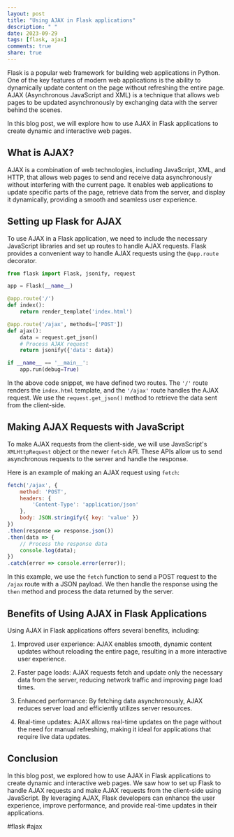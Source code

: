 ```yaml
---
layout: post
title: "Using AJAX in Flask applications"
description: " "
date: 2023-09-29
tags: [flask, ajax]
comments: true
share: true
---
```


Flask is a popular web framework for building web applications in Python. One of the key features of modern web applications is the ability to dynamically update content on the page without refreshing the entire page. AJAX (Asynchronous JavaScript and XML) is a technique that allows web pages to be updated asynchronously by exchanging data with the server behind the scenes.

In this blog post, we will explore how to use AJAX in Flask applications to create dynamic and interactive web pages.

## What is AJAX?

AJAX is a combination of web technologies, including JavaScript, XML, and HTTP, that allows web pages to send and receive data asynchronously without interfering with the current page. It enables web applications to update specific parts of the page, retrieve data from the server, and display it dynamically, providing a smooth and seamless user experience.

## Setting up Flask for AJAX

To use AJAX in a Flask application, we need to include the necessary JavaScript libraries and set up routes to handle AJAX requests. Flask provides a convenient way to handle AJAX requests using the `@app.route` decorator.

```python
from flask import Flask, jsonify, request

app = Flask(__name__)

@app.route('/')
def index():
    return render_template('index.html')

@app.route('/ajax', methods=['POST'])
def ajax():
    data = request.get_json()
    # Process AJAX request
    return jsonify({'data': data})

if __name__ == '__main__':
    app.run(debug=True)
```

In the above code snippet, we have defined two routes. The `'/'` route renders the `index.html` template, and the `'/ajax'` route handles the AJAX request. We use the `request.get_json()` method to retrieve the data sent from the client-side.

## Making AJAX Requests with JavaScript

To make AJAX requests from the client-side, we will use JavaScript's `XMLHttpRequest` object or the newer `fetch` API. These APIs allow us to send asynchronous requests to the server and handle the response. 

Here is an example of making an AJAX request using `fetch`:

```javascript
fetch('/ajax', {
    method: 'POST',
    headers: {
        'Content-Type': 'application/json'
    },
    body: JSON.stringify({ key: 'value' })
})
.then(response => response.json())
.then(data => {
    // Process the response data
    console.log(data);
})
.catch(error => console.error(error));
```

In this example, we use the `fetch` function to send a POST request to the `/ajax` route with a JSON payload. We then handle the response using the `then` method and process the data returned by the server.

## Benefits of Using AJAX in Flask Applications

Using AJAX in Flask applications offers several benefits, including:

1. Improved user experience: AJAX enables smooth, dynamic content updates without reloading the entire page, resulting in a more interactive user experience.

2. Faster page loads: AJAX requests fetch and update only the necessary data from the server, reducing network traffic and improving page load times.

3. Enhanced performance: By fetching data asynchronously, AJAX reduces server load and efficiently utilizes server resources.

4. Real-time updates: AJAX allows real-time updates on the page without the need for manual refreshing, making it ideal for applications that require live data updates.

## Conclusion

In this blog post, we explored how to use AJAX in Flask applications to create dynamic and interactive web pages. We saw how to set up Flask to handle AJAX requests and make AJAX requests from the client-side using JavaScript. By leveraging AJAX, Flask developers can enhance the user experience, improve performance, and provide real-time updates in their applications.

#flask #ajax